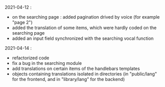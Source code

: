 
2021-04-12 :
- on the searching page : added pagination drived by voice (for example "page 2")
- added the translation of some items, which were hardly coded on the searching page
- added an input field synchronized with the searching vocal function 

2021-04-14 : 
- refactorized code
- fix a bug in the searching module
- add translations on certain items of the handlebars templates 
- objects containing translations isolated in directories (in "public/lang" for the frontend, and in "library/lang" for the backend)


